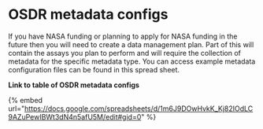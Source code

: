 # OSDR metadata configs

If you have NASA funding or planning to apply for NASA funding in the future then you will need to create a data management plan. Part of this will contain the assays you plan to perform and will require the collection of metadata for the specific metadata type. You can access example metadata configuration files can be found in this spread sheet.&#x20;

**Link to table of OSDR metadata configs**

{% embed url="https://docs.google.com/spreadsheets/d/1m6J9DOwHvkK_Kj82IOdLC9AZuPewIBWt3dN4n5afU5M/edit#gid=0" %}
